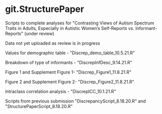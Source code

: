 # git.StructurePaper

Scripts to complete analyses for "Contrasting Views of Autism Spectrum Traits in Adults, Especially in Autistic Women’s Self-Reports vs. Informant-Reports" (under review)

Data not yet uploaded as review is in progress

Values for demographic table - "Discrep_demo_table_10.5.21.R"

Breakdown of type of informants - "DiscrepInfDesc_9.14.21.R"

Figure 1 and Supplement Figure 1- "Discrep_Figure1_11.8.21.R"

Figure 2 and Supplement Figure 2- "Discrep_Figure2_11.8.21.R"

Intraclass correlation analysis - "DiscrepICC_10.1.21.R"

Scripts from previous submission "DiscrepancyScript_8.18.20.R" and "StructurePaperScript_8.18.20.R"
